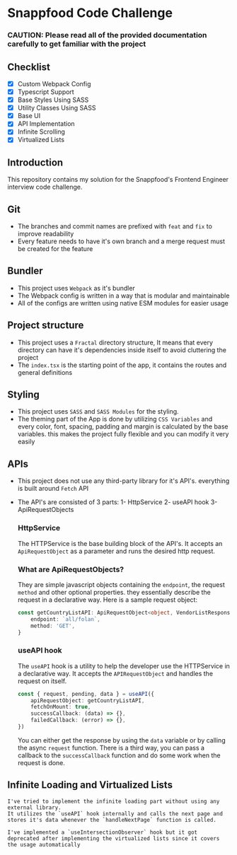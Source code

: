 # Snappfood Code Challenge

### CAUTION: Please read all of the provided documentation carefully to get familiar with the project

## Checklist

-   [x] Custom Webpack Config
-   [x] Typescript Support
-   [x] Base Styles Using SASS
-   [x] Utility Classes Using SASS
-   [x] Base UI
-   [x] API Implementation
-   [x] Infinite Scrolling
-   [x] Virtualized Lists

## Introduction

This repository contains my solution for the Snappfood's Frontend Engineer interview code challenge.

## Git

-   The branches and commit names are prefixed with `feat` and `fix` to improve readability
-   Every feature needs to have it's own branch and a merge request must be created for the feature

## Bundler

-   This project uses `Webpack` as it's bundler
-   The Webpack config is written in a way that is modular and maintainable
-   All of the configs are written using native ESM modules for easier usage

## Project structure

-   This project uses a `Fractal` directory structure, It means that every directory can have it's dependencies inside itself to avoid cluttering the project
-   The `index.tsx` is the starting point of the app, it contains the routes and general definitions

## Styling

-   This project uses `SASS` and `SASS Modules` for the styling.
-   The theming part of the App is done by utilizing `CSS Variables` and every color, font, spacing, padding and margin is calculated by the base variables. this makes the project fully flexible and you can modify it very easily

## APIs

-   This project does not use any third-party library for it's API's. everything is built around `Fetch` API
-   The API's are consisted of 3 parts:
    1- HttpService
    2- useAPI hook
    3- ApiRequestObjects

    ### HttpService

    The HTTPService is the base building block of the API's. It accepts an `ApiRequestObject` as a parameter and runs the desired http request.

    ### What are ApiRequestObjects?

    They are simple javascript objects containing the `endpoint`, the request `method` and other optional properties. they essentially describe the request in a declarative way.
    Here is a sample request object:

    ```typescript
    const getCountryListAPI: ApiRequestObject<object, VendorListResponse> = {
        endpoint: `all/folan`,
        method: 'GET',
    }
    ```

    ### useAPI hook

    The `useAPI` hook is a utility to help the developer use the HTTPService in a declarative way. It accepts the `APIRequestObject` and handles the request on itself.

    ```typescript
    const { request, pending, data } = useAPI({
        apiRequestObject: getCountryListAPI,
        fetchOnMount: true,
        successCallback: (data) => {},
        failedCallback: (error) => {},
    })
    ```

    You can either get the response by using the `data` variable or by calling the async `request` function.
    There is a third way, you can pass a callback to the `successCallback` function and do some work when the request is done.

## Infinite Loading and Virtualized Lists

    I've tried to implement the infinite loading part without using any external library.
    It utilizes the `useAPI` hook internally and calls the next page and stores it's data whenever the `handleNextPage` function is called.

    I've implemented a `useIntersectionObserver` hook but it got deprecated after implementing the virtualized lists since it covers the usage automatically
